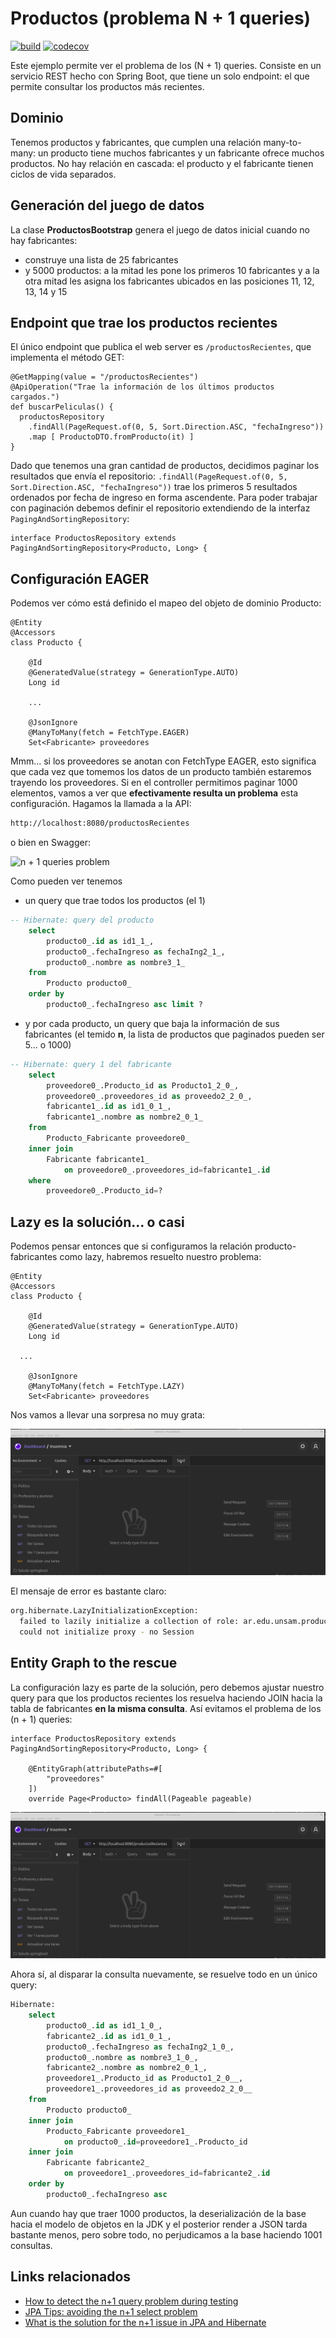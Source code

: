 
# Productos (problema N + 1 queries)

[![build](https://github.com/uqbar-project/eg-products-springboot-kotlin/actions/workflows/build.yml/badge.svg)](https://github.com/uqbar-project/eg-products-springboot-kotlin/actions/workflows/build.yml) [![codecov](https://codecov.io/gh/uqbar-project/eg-products-springboot-kotlin/branch/main/graph/badge.svg?token=4iVnY0jaTq)](https://codecov.io/gh/uqbar-project/eg-products-springboot-kotlin)

Este ejemplo permite ver el problema de los (N + 1) queries. Consiste en un servicio REST hecho con Spring Boot, que tiene un solo endpoint: el que permite consultar los productos más recientes.

## Dominio

Tenemos productos y fabricantes, que cumplen una relación many-to-many: un producto tiene muchos fabricantes y un fabricante ofrece muchos productos. No hay relación en cascada: el producto y el fabricante tienen ciclos de vida separados.

## Generación del juego de datos

La clase **ProductosBootstrap** genera el juego de datos inicial cuando no hay fabricantes:

- construye una lista de 25 fabricantes
- y 5000 productos: a la mitad les pone los primeros 10 fabricantes y a la otra mitad les asigna los fabricantes ubicados en las posiciones 11, 12, 13, 14 y 15

## Endpoint que trae los productos recientes

El único endpoint que publica el web server es `/productosRecientes`, que implementa el método GET:

```xtend
@GetMapping(value = "/productosRecientes")
@ApiOperation("Trae la información de los últimos productos cargados.")
def buscarPeliculas() {
  productosRepository
    .findAll(PageRequest.of(0, 5, Sort.Direction.ASC, "fechaIngreso"))
    .map [ ProductoDTO.fromProducto(it) ]
}
```

Dado que tenemos una gran cantidad de productos, decidimos paginar los resultados que envía el repositorio: `.findAll(PageRequest.of(0, 5, Sort.Direction.ASC, "fechaIngreso"))` trae los primeros 5 resultados ordenados por fecha de ingreso en forma ascendente. Para poder trabajar con paginación debemos definir el repositorio extendiendo de la interfaz `PagingAndSortingRepository`:

```xtend
interface ProductosRepository extends PagingAndSortingRepository<Producto, Long> {
```

## Configuración EAGER

Podemos ver cómo está definido el mapeo del objeto de dominio Producto:

```xtend
@Entity
@Accessors
class Producto {
	
	@Id
	@GeneratedValue(strategy = GenerationType.AUTO)
	Long id
	
	...
	
	@JsonIgnore
	@ManyToMany(fetch = FetchType.EAGER)
	Set<Fabricante> proveedores
```

Mmm... si los proveedores se anotan con FetchType EAGER, esto significa que cada vez que tomemos los datos de un producto también estaremos trayendo los proveedores. Si en el controller permitimos paginar 1000 elementos, vamos a ver que **efectivamente resulta un problema** esta configuración. Hagamos la llamada a la API:

```bash
http://localhost:8080/productosRecientes
```

o bien en Swagger:

![n + 1 queries problem](./images/nplusone.gif)


Como pueden ver tenemos

- un query que trae todos los productos (el 1)

```sql
-- Hibernate: query del producto  
    select
        producto0_.id as id1_1_,
        producto0_.fechaIngreso as fechaIng2_1_,
        producto0_.nombre as nombre3_1_ 
    from
        Producto producto0_ 
    order by
        producto0_.fechaIngreso asc limit ?
```

- y por cada producto, un query que baja la información de sus fabricantes (el temido **n**, la lista de productos que paginados pueden ser 5... o 1000)

```sql
-- Hibernate: query 1 del fabricante 
    select
        proveedore0_.Producto_id as Producto1_2_0_,
        proveedore0_.proveedores_id as proveedo2_2_0_,
        fabricante1_.id as id1_0_1_,
        fabricante1_.nombre as nombre2_0_1_ 
    from
        Producto_Fabricante proveedore0_ 
    inner join
        Fabricante fabricante1_ 
            on proveedore0_.proveedores_id=fabricante1_.id 
    where
        proveedore0_.Producto_id=?
```

## Lazy es la solución... o casi

Podemos pensar entonces que si configuramos la relación producto-fabricantes como lazy, habremos resuelto nuestro problema:

```xtend
@Entity
@Accessors
class Producto {
	
	@Id
	@GeneratedValue(strategy = GenerationType.AUTO)
	Long id
	
  ...

	@JsonIgnore
	@ManyToMany(fetch = FetchType.LAZY)
	Set<Fabricante> proveedores
```

Nos vamos a llevar una sorpresa no muy grata:

![lazy fail](./images/lazyFail.gif)

El mensaje de error es bastante claro:

```bash
org.hibernate.LazyInitializationException: 
  failed to lazily initialize a collection of role: ar.edu.unsam.productos.domain.Producto.proveedores,
  could not initialize proxy - no Session
```

## Entity Graph to the rescue

La configuración lazy es parte de la solución, pero debemos ajustar nuestro query para que los productos recientes los resuelva haciendo JOIN hacia la tabla de fabricantes **en la misma consulta**. Así evitamos el problema de los (n + 1) queries:

```xtend
interface ProductosRepository extends PagingAndSortingRepository<Producto, Long> {

	@EntityGraph(attributePaths=#[
		"proveedores" 
	])
	override Page<Producto> findAll(Pageable pageable)
```

![solution](./images/solution.gif)

Ahora sí, al disparar la consulta nuevamente, se resuelve todo en un único query:

```sql
Hibernate: 
    select
        producto0_.id as id1_1_0_,
        fabricante2_.id as id1_0_1_,
        producto0_.fechaIngreso as fechaIng2_1_0_,
        producto0_.nombre as nombre3_1_0_,
        fabricante2_.nombre as nombre2_0_1_,
        proveedore1_.Producto_id as Producto1_2_0__,
        proveedore1_.proveedores_id as proveedo2_2_0__ 
    from
        Producto producto0_ 
    inner join
        Producto_Fabricante proveedore1_ 
            on producto0_.id=proveedore1_.Producto_id 
    inner join
        Fabricante fabricante2_ 
            on proveedore1_.proveedores_id=fabricante2_.id 
    order by
        producto0_.fechaIngreso asc
```

Aun cuando hay que traer 1000 productos, la deserialización de la base hacia el modelo de objetos en la JDK y el posterior render a JSON tarda bastante menos, pero sobre todo, no perjudicamos a la base haciendo 1001 consultas.

## Links relacionados

- [How to detect the n+1 query problem during testing](https://vladmihalcea.com/how-to-detect-the-n-plus-one-query-problem-during-testing/)
- [JPA Tips: avoiding the n+1 select problem](https://www.javacodegeeks.com/2018/04/jpa-tips-avoiding-the-n-1-select-problem.html)
- [What is the solution for the n+1 issue in JPA and Hibernate](https://stackoverflow.com/questions/32453989/what-is-the-solution-for-the-n1-issue-in-jpa-and-hibernate)

